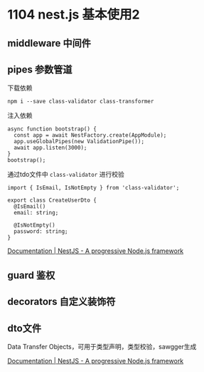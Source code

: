 # 1104 nest.js 基本使用2

## middleware 中间件

## pipes 参数管道

下载依赖

```tsx
npm i --save class-validator class-transformer
```

注入依赖

```tsx
async function bootstrap() {
  const app = await NestFactory.create(AppModule);
  app.useGlobalPipes(new ValidationPipe());
  await app.listen(3000);
}
bootstrap();

```

通过tdo文件中 `class-validator` 进行校验

```tsx
import { IsEmail, IsNotEmpty } from 'class-validator';

export class CreateUserDto {
  @IsEmail()
  email: string;

  @IsNotEmpty()
  password: string;
}
```

[Documentation | NestJS - A progressive Node.js framework](https://docs.nestjs.com/techniques/validation)

## guard 鉴权

## decorators 自定义装饰符

## dto文件

Data Transfer Objects，可用于类型声明，类型校验，sawgger生成

[Documentation | NestJS - A progressive Node.js framework](https://docs.nestjs.com/openapi/cli-plugin#overview)